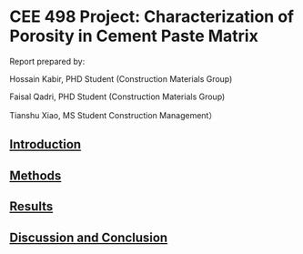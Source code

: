 # CEE 498 Project: Characterization of Porosity in Cement Paste Matrix

Report prepared by:

Hossain Kabir, PHD Student (Construction Materials Group)

Faisal Qadri, PHD Student (Construction Materials Group)

Tianshu Xiao, MS Student Construction Management）

## [Introduction](Introduction.md)

## [Methods](Methods.md)

## [Results](Results.md)
## [Discussion and Conclusion](Discussion.md)
